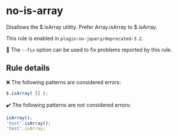 # no-is-array

Disallows the $.isArray utility. Prefer Array.isArray to $.isArray.

This rule is enabled in `plugin:no-jquery/deprecated-3.2`.

🔧 The `--fix` option can be used to fix problems reported by this rule.

## Rule details

❌ The following patterns are considered errors:
```js
$.isArray( [] );
```

✔️ The following patterns are not considered errors:
```js
isArray();
'test'.isArray();
'test'.isArray;
```
